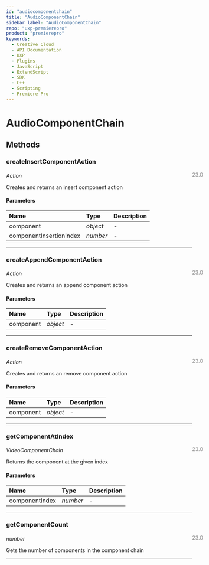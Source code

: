 ```yaml
---
id: "audiocomponentchain"
title: "AudioComponentChain"
sidebar_label: "AudioComponentChain"
repo: "uxp-premierepro"
product: "premierepro"
keywords:
  - Creative Cloud
  - API Documentation
  - UXP
  - Plugins
  - JavaScript
  - ExtendScript
  - SDK
  - C++
  - Scripting
  - Premiere Pro
---
```


# AudioComponentChain  

## Methods

### createInsertComponentAction

<span class="minversion" style="display: block; margin-bottom: -1em; margin-left: 36em; float:left; opacity:0.5;">23.0</span>

*Action*

Creates and returns an insert component action

#### Parameters

| Name | Type | Description |
| :------ | :------ | :------ |
| component | *object* | - |
| componentInsertionIndex | *number* | - |

___

### createAppendComponentAction

<span class="minversion" style="display: block; margin-bottom: -1em; margin-left: 36em; float:left; opacity:0.5;">23.0</span>

*Action*

Creates and returns an append component action

#### Parameters

| Name | Type | Description |
| :------ | :------ | :------ |
| component | *object* | - |

___

### createRemoveComponentAction

<span class="minversion" style="display: block; margin-bottom: -1em; margin-left: 36em; float:left; opacity:0.5;">23.0</span>

*Action*

Creates and returns an remove component action

#### Parameters

| Name | Type | Description |
| :------ | :------ | :------ |
| component | *object* | - |

___

### getComponentAtIndex

<span class="minversion" style="display: block; margin-bottom: -1em; margin-left: 36em; float:left; opacity:0.5;">23.0</span>

*VideoComponentChain*

Returns the component at the given index

#### Parameters

| Name | Type | Description |
| :------ | :------ | :------ |
| componentIndex | *number* | - |

___

### getComponentCount

<span class="minversion" style="display: block; margin-bottom: -1em; margin-left: 36em; float:left; opacity:0.5;">23.0</span>

*number*

Gets the number of components in the component chain


___




